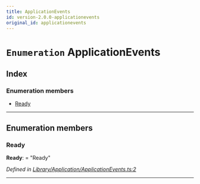 ```yaml
---
title: ApplicationEvents
id: version-2.0.0-applicationevents
original_id: applicationevents
---
```


# `Enumeration` ApplicationEvents

## Index

### Enumeration members

* [Ready](applicationevents#ready)

---

## Enumeration members

<a id="ready"></a>

###  Ready

**Ready**:  = "Ready"

*Defined in [Library/Application/ApplicationEvents.ts:2](https://github.com/SpoonX/stix/blob/e9313e4/src/Library/Application/ApplicationEvents.ts#L2)*

___

